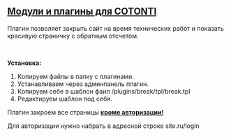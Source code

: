 <h2><a href="http://pluginspro.ru">Модули и плагины для COTONTI</a></h2>

<div class="textbox"><p>Плагин позволяет закрыть сайт на время технических работ и показать красивую страничку с обратным отсчетом.</p>

<p>&nbsp;</p>

<p><strong>Установка:</strong></p>

<ol><li>Копируем файлы в папку с плагинами.</li>
	<li>Устанавливаем через админпанель плагин.</li>
	<li>Копируем себе в шаблон фаил /plugins/break/tpl/break.tpl</li>
	<li>Редактируем шаблон под себя.</li>
</ol><p>Плагин закроем все страницы <u><strong>кроме авторизации!</strong></u></p>

<p>Для авторизации нужно набрать в адресной строке site.ru/login</p>
</div>
